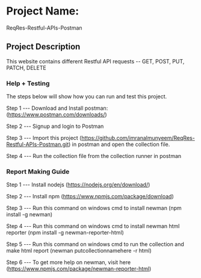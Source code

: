 # Project Name: 
ReqRes-Restful-APIs-Postman

## Project Description
This website contains different Restful API requests -- GET, POST, PUT, PATCH, DELETE

### Help + Testing
The steps below will show how you can run and test this project.

Step 1 --- Download and Install postman: (https://www.postman.com/downloads/)

Step 2 --- Signup and login to Postman

Step 3 --- Import this project (https://github.com/imranalmunyeem/ReqRes-Restful-APIs-Postman.git) in postman and open the collection file.

Step 4 --- Run the collection file from the collection runner in postman

### Report Making Guide
Step 1 --- Install nodejs (https://nodejs.org/en/download/)

Step 2 --- Install npm (https://www.npmjs.com/package/download)

Step 3 --- Run this command on windows cmd to install newman (npm install -g newman)

Step 4 --- Run this command on windows cmd to install newman html reporter (npm install -g newman-reporter-html)

Step 5 --- Run this command on windows cmd to run the collection and make html report (newman putcollectionnamehere -r html)

Step 6 --- To get more help on newman, visit here (https://www.npmjs.com/package/newman-reporter-html)
